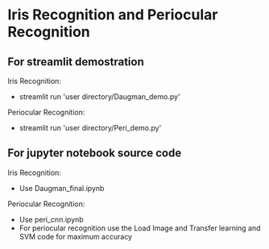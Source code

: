 # Iris Recognition and Periocular Recognition

## For streamlit demostration

Iris Recognition:

- streamlit run 'user directory/Daugman_demo.py'

Periocular Recognition:

- streamlit run 'user directory/Peri_demo.py'

## For jupyter notebook source code

Iris Recognition:

- Use Daugman_final.ipynb

Periocular Recognition:

- Use peri_cnn.ipynb
- For periocular recognition use the Load Image and Transfer learning and SVM code for maximum accuracy
